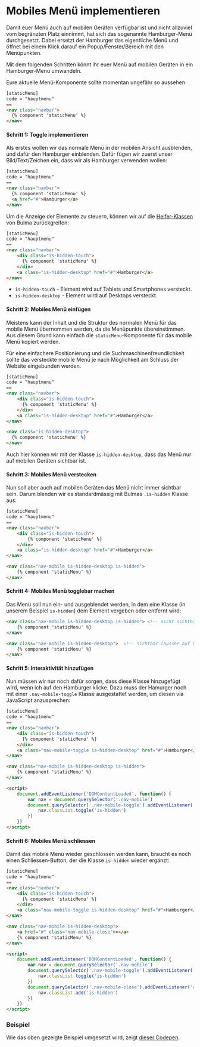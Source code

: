 # Mobiles Menü implementieren

Damit euer Menü auch auf mobilen Geräten verfügbar ist und nicht allzuviel vom begränzten Platz einnimmt, hat sich das sogenannte Hamburger-Menü durchgesetzt. Dabei ersetzt der Hamburger das eigentliche Menü und öffnet bei einem Klick darauf ein Popup/Fenster/Bereich mit den Menüpunkten.

Mit dem folgenden Schritten könnt ihr euer Menü auf mobilen Geräten in ein Hamburger-Menü umwandeln.

Eure aktuelle Menü-Komponente sollte momentan ungefähr so aussehen:

```html
[staticMenu]
code = "hauptmenu"
==
<nav class="navbar">
  {% component 'staticMenu' %}
</nav>
```

#### Schritt 1: Toggle implementieren
Als erstes wollen wir das normale Menü in der mobilen Ansicht ausblenden, und dafür den Hamburger einblenden. Dafür fügen wir zuerst unser Bild/Text/Zeichen ein, dass wir als Hamburger verwenden wollen:

```html
[staticMenu]
code = "hauptmenu"
==
<nav class="navbar">
  {% component 'staticMenu' %}
  <a href="#">Hamburger</a>
</nav>
```

Um die Anzeige der Elemente zu steuern, können wir auf die [Helfer-Klassen](https://bulma.io/documentation/modifiers/helpers/) von Bulma zurückgreifen:

```html
[staticMenu]
code = "hauptmenu"
==
<nav class="navbar">
    <div class="is-hidden-touch">
      {% component 'staticMenu' %}
    </div>
    <a class="is-hidden-desktop" href="#">Hamburger</a>
</nav>
```

* `is-hidden-touch` - Element wird auf Tablets und Smartphones versteckt.
* `is-hidden-desktop` - Element wird auf Desktops versteckt.

#### Schritt 2: Mobiles Menü einfügen
Meistens kann der Inhalt und die Struktur des normalen Menü für das mobile Menü übernommen werden, da die Menüpunkte übereinstimmen. Aus diesem Grund kann einfach die `staticMenu`-Komponente für das mobile Menü kopiert werden.

Für eine einfachere Positionierung und die Suchmaschinenfreundlichkeit sollte das versteckte mobile Menü je nach Möglichkeit am Schluss der Website eingebunden werden.

```html
[staticMenu]
code = "hauptmenu"
==
<nav class="navbar">
    <div class="is-hidden-touch">
      {% component 'staticMenu' %}
    </div>
    <a class="is-hidden-desktop" href="#">Hamburger</a>
</nav>

<nav class="is-hidden-desktop">
  {% component 'staticMenu' %}
</nav>
```

Auch hier können wir mit der Klasse `is-hidden-desktop`, dass das Menü nur auf mobilen Geräten sichtbar ist.

#### Schritt 3: Mobiles Menü verstecken
Nun soll aber auch auf mobilen Geräten das Menü nicht immer sichtbar sein. Darum blenden wir es standardmässig mit Bulmas `.is-hidden` Klasse aus:

```html
[staticMenu]
code = "hauptmenu"
==
<nav class="navbar">
    <div class="is-hidden-touch">
        {% component 'staticMenu' %}
    </div>
    <a class="is-hidden-desktop" href="#">Hamburger</a>
</nav>

<nav class="nav-mobile is-hidden-desktop is-hidden">
    {% component 'staticMenu' %}
</nav>
```

#### Schritt 4: Mobiles Menü togglebar machen
Das Menü soll nun ein- und ausgeblendet werden, in dem eine Klasse (in unserem Beispiel `is-hidden`) dem Element vergeben oder entfernt wird:

```html
<nav class="nav-mobile is-hidden-desktop is-hidden"> <!-- nicht sichtbar -->
    {% component 'staticMenu' %}
</nav>
```


```html
<nav class="nav-mobile is-hidden-desktop">  <!-- sichtbar (ausser auf Desktop) -->
    {% component 'staticMenu' %}
</nav>
```


#### Schritt 5: Interaktivität hinzufügen
Nun müssen wir nur noch dafür sorgen, dass diese Klasse hinzugefügt wird, wenn ich auf den Hamburger klicke. Dazu muss der Hamurger noch mit einer `.nav-mobile-toggle` Klasse ausgestattet werden, um diesen via JavaScript anzusprechen:

```html
[staticMenu]
code = "hauptmenu"
==
<nav class="navbar">
    <div class="is-hidden-touch">
      {% component 'staticMenu' %}
    </div>
    <a class="nav-mobile-toggle is-hidden-desktop" href="#">Hamburger</a>
</nav>

<nav class="nav-mobile is-hidden-desktop is-hidden">
    {% component 'staticMenu' %}
</nav>

<script>
    document.addEventListener('DOMContentLoaded', function() {
        var nav = document.querySelector('.nav-mobile')
        document.querySelector('.nav-mobile-toggle').addEventListener('click', function() {
            nav.classList.toggle('is-hidden')
        })
    })
</script>
```

#### Schritt 6: Mobiles Menü schliessen
Damit das mobile Menü wieder geschlossen werden kann, braucht es noch einen Schliessen-Button, der die Klasse `is-hidden` wieder ergänzt:

```html
[staticMenu]
code = "hauptmenu"
==
<nav class="navbar">
    <div class="is-hidden-touch">
      {% component 'staticMenu' %}
    </div>
    <a class="nav-mobile-toggle is-hidden-desktop" href="#">Hamburger</a>
</nav>

<nav class="nav-mobile is-hidden-desktop">
    <a href="#" class="nav-mobile-close">×</a>
    {% component 'staticMenu' %}
</nav>

<script>
    document.addEventListener('DOMContentLoaded', function() {
        var nav = document.querySelector('.nav-mobile')
        document.querySelector('.nav-mobile-toggle').addEventListener('click', function() {
            nav.classList.toggle('is-hidden')
        })
        document.querySelector('.nav-mobile-close').addEventListener('click', function() {
            nav.classList.add('is-hidden')
        })
    })
</script>
```

### Beispiel
Wie das oben gezeigte Beispiel umgesetzt wird, zeigt [dieser Codepen](https://codepen.io/tobiasoffline/pen/RwrNrmK).